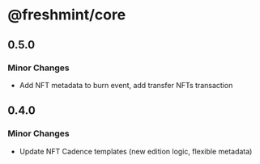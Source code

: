 # @freshmint/core

## 0.5.0

### Minor Changes

- Add NFT metadata to burn event, add transfer NFTs transaction

## 0.4.0

### Minor Changes

- Update NFT Cadence templates (new edition logic, flexible metadata)
